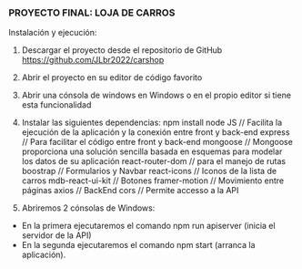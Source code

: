 ### PROYECTO FINAL: LOJA DE CARROS

Instalación y ejecución:

1. Descargar el proyecto desde el repositorio de GitHub https://github.com/JLbr2022/carshop

2. Abrir el proyecto en su editor de código favorito

3. Abrir una cónsola de windows en Windows o en el propio editor si tiene esta funcionalidad

4. Instalar las siguientes dependencias:
   npm install
   node JS // Facilita la ejecución de la aplicación y la conexión entre front y back-end
   express // Para facilitar el código entre front y back-end
   mongoose // Mongoose proporciona una solución sencilla basada en esquemas para modelar los datos de su aplicación
   react-router-dom // para el manejo de rutas
   boostrap // Formularios y Navbar
   react-icons // Iconos de la lista de carros
   mdb-react-ui-kit // Botones
   framer-motion // Movimiento entre páginas
   axios // BackEnd
   cors // Permite accesso a la API

5. Abriremos 2 cónsolas de Windows:

- En la primera ejecutaremos el comando npm run apiserver (inicia el servidor de la API)
- En la segunda ejecutaremos el comando npm start (arranca la aplicación).
